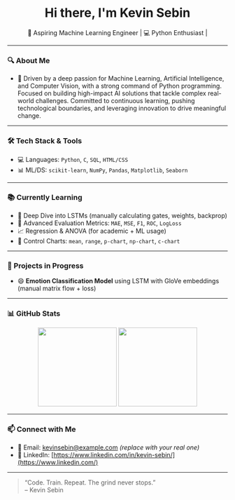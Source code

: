 <h1 align="center">Hi there, I'm Kevin Sebin</h1>

<p align="center">
  🚀 Aspiring Machine Learning Engineer | 💻 Python Enthusiast |
</p>

---

### 🔍 About Me

- 🎯 Driven by a deep passion for Machine Learning, Artificial Intelligence, and Computer Vision, with a strong command of Python programming. Focused on building high-impact AI solutions that tackle complex real-world challenges. Committed to continuous learning, pushing technological boundaries, and leveraging innovation to drive meaningful change.

---

### 🛠️ Tech Stack & Tools

- 💻 Languages: `Python`, `C`, `SQL`, `HTML/CSS`
- 📊 ML/DS: `scikit-learn`, `NumPy`, `Pandas`, `Matplotlib`, `Seaborn`

---

### 📚 Currently Learning

- 📌 Deep Dive into LSTMs (manually calculating gates, weights, backprop)
- 🧮 Advanced Evaluation Metrics: `MAE`, `MSE`, `F1`, `ROC`, `LogLoss`
- 📈 Regression & ANOVA (for academic + ML usage)
- 🧪 Control Charts: `mean`, `range`, `p-chart`, `np-chart`, `c-chart`

---

### 🧪 Projects in Progress

- 😄 **Emotion Classification Model** using LSTM with GloVe embeddings (manual matrix flow + loss)

---

### 📊 GitHub Stats

<p align="center">
  <img src="https://github-readme-stats.vercel.app/api?username=kevinsebin&show_icons=true&theme=radical" height="180" />
  <img src="https://github-readme-stats.vercel.app/api/top-langs/?username=kevinsebin&layout=compact&theme=radical" height="180" />
</p>

---

### 📫 Connect with Me

- 📧 Email: kevinsebin@example.com *(replace with your real one)*
- 📝 LinkedIn: [https://www.linkedin.com/in/kevin-sebin/](https://www.linkedin.com/)

---

> “Code. Train. Repeat. The grind never stops.”  
> – Kevin Sebin

